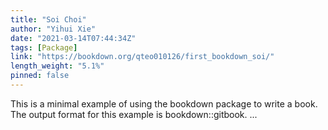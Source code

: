 ```yaml
---
title: "Soi Choi"
author: "Yihui Xie"
date: "2021-03-14T07:44:34Z"
tags: [Package]
link: "https://bookdown.org/qteo010126/first_bookdown_soi/"
length_weight: "5.1%"
pinned: false
---
```


This is a minimal example of using the bookdown package to write a book. The output format for this example is bookdown::gitbook. ...
